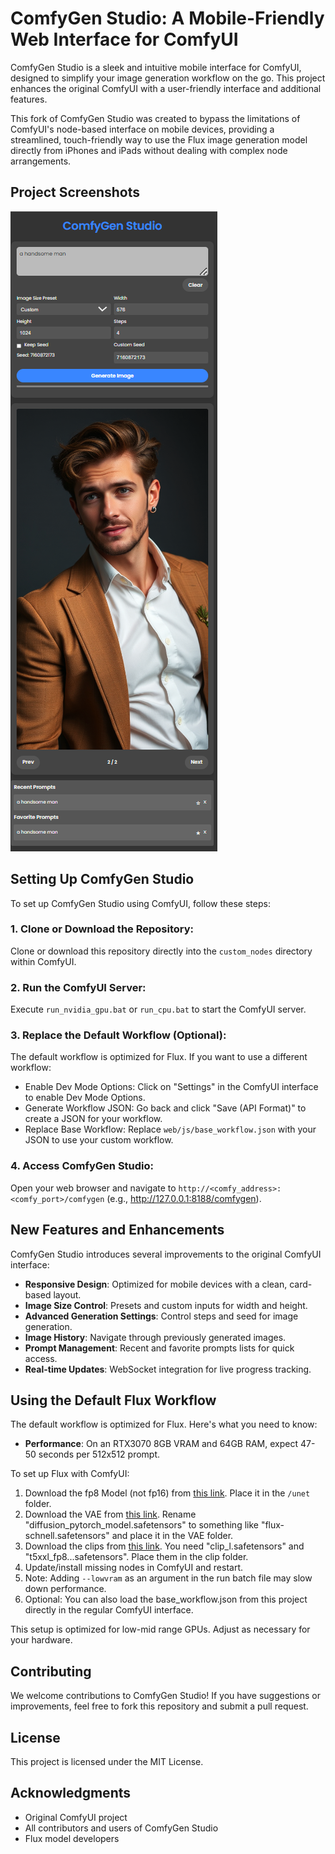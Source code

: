 # ComfyGen Studio: A Mobile-Friendly Web Interface for ComfyUI

ComfyGen Studio is a sleek and intuitive mobile interface for ComfyUI, designed to simplify your image generation workflow on the go. This project enhances the original ComfyUI with a user-friendly interface and additional features.

This fork of ComfyGen Studio was created to bypass the limitations of ComfyUI's node-based interface on mobile devices, providing a streamlined, touch-friendly way to use the Flux image generation model directly from iPhones and iPads without dealing with complex node arrangements.

## Project Screenshots

![ComfyGen Studio Interface](./screenshots/UI.png)

## Setting Up ComfyGen Studio

To set up ComfyGen Studio using ComfyUI, follow these steps:

### 1. Clone or Download the Repository:
Clone or download this repository directly into the `custom_nodes` directory within ComfyUI.

### 2. Run the ComfyUI Server:
Execute `run_nvidia_gpu.bat` or `run_cpu.bat` to start the ComfyUI server.

### 3. Replace the Default Workflow (Optional):
The default workflow is optimized for Flux. If you want to use a different workflow:

- Enable Dev Mode Options: Click on "Settings" in the ComfyUI interface to enable Dev Mode Options.
- Generate Workflow JSON: Go back and click "Save (API Format)" to create a JSON for your workflow.
- Replace Base Workflow: Replace `web/js/base_workflow.json` with your JSON to use your custom workflow.

### 4. Access ComfyGen Studio:
Open your web browser and navigate to `http://<comfy_address>:<comfy_port>/comfygen` (e.g., http://127.0.0.1:8188/comfygen).

## New Features and Enhancements

ComfyGen Studio introduces several improvements to the original ComfyUI interface:

- **Responsive Design**: Optimized for mobile devices with a clean, card-based layout.
- **Image Size Control**: Presets and custom inputs for width and height.
- **Advanced Generation Settings**: Control steps and seed for image generation.
- **Image History**: Navigate through previously generated images.
- **Prompt Management**: Recent and favorite prompts lists for quick access.
- **Real-time Updates**: WebSocket integration for live progress tracking.

## Using the Default Flux Workflow

The default workflow is optimized for Flux. Here's what you need to know:

- **Performance**: On an RTX3070 8GB VRAM and 64GB RAM, expect 47-50 seconds per 512x512 prompt.

To set up Flux with ComfyUI:

1. Download the fp8 Model (not fp16) from [this link](https://huggingface.co/Kijai/flux-fp8/tree/main). Place it in the `/unet` folder.
2. Download the VAE from [this link](https://huggingface.co/black-forest-labs/FLUX.1-schnell/tree/main/vae). Rename "diffusion_pytorch_model.safetensors" to something like "flux-schnell.safetensors" and place it in the VAE folder.
3. Download the clips from [this link](https://huggingface.co/comfyanonymous/flux_text_encoders/tree/main). You need "clip_l.safetensors" and "t5xxl_fp8...safetensors". Place them in the clip folder.
4. Update/install missing nodes in ComfyUI and restart.
5. Note: Adding `--lowvram` as an argument in the run batch file may slow down performance.
6. Optional: You can also load the base_workflow.json from this project directly in the regular ComfyUI interface.

This setup is optimized for low-mid range GPUs. Adjust as necessary for your hardware.

## Contributing

We welcome contributions to ComfyGen Studio! If you have suggestions or improvements, feel free to fork this repository and submit a pull request.

## License

This project is licensed under the MIT License.

## Acknowledgments

- Original ComfyUI project
- All contributors and users of ComfyGen Studio
- Flux model developers